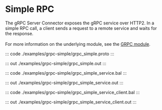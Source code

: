 # Simple RPC

The gRPC Server Connector exposes the gRPC service over HTTP2.
In a simple RPC call, a client sends a request to a remote service and waits for the response.<br/><br/>
For more information on the underlying module, 
see the [GRPC module](https://docs.central.ballerina.io/ballerina/grpc/latest/).

::: code ./examples/grpc-simple/grpc_simple.proto :::

::: out ./examples/grpc-simple/grpc_simple.out :::

::: code ./examples/grpc-simple/grpc_simple_service.bal :::

::: out ./examples/grpc-simple/grpc_simple_service.out :::

::: code ./examples/grpc-simple/grpc_simple_service_client.bal :::

::: out ./examples/grpc-simple/grpc_simple_service_client.out :::